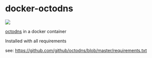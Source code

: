 # docker-octodns

![](https://github.com/eyenx/docker-octodns/workflows/build%20image/badge.svg)

[octodns](https://github.com/github/octodns) in a docker container

Installed with all requirements

see: https://github.com/github/octodns/blob/master/requirements.txt
